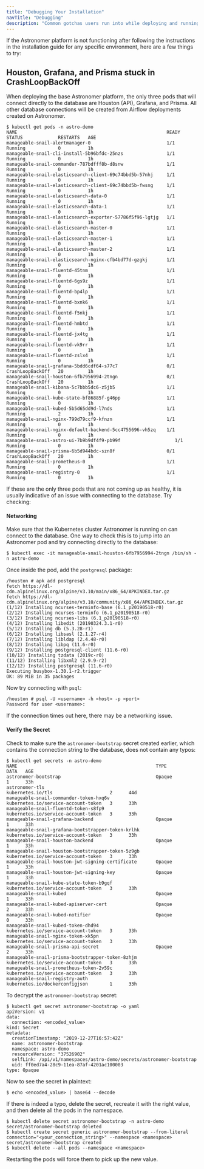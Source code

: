 ```yaml
---
title: "Debugging Your Installation"
navTitle: "Debugging"
description: "Common gotchas users run into while deploying and running Astronomer Enterprise."
---
```



If the Astronomer platform is not functioning after following the instructions in the installation guide for any specific environment, here are a few things to try:

## Houston, Grafana, and Prisma stuck in CrashLoopBackOff

When deploying the base Astronomer platform, the only three pods that will connect directly to the database are Houston (API), Grafana, and Prisma. All other database connections will be created from Airflow deployments created on Astronomer.

```
$ kubectl get pods -n astro-demo
NAME                                                       READY   STATUS             RESTARTS   AGE
manageable-snail-alertmanager-0                            1/1     Running            0          1h
manageable-snail-cli-install-5b96bfdc-25nzs                1/1     Running            0          1h
manageable-snail-commander-787bdfff8b-d8snw                1/1     Running            0          1h
manageable-snail-elasticsearch-client-69c74bbd5b-57nhj     1/1     Running            0          1h
manageable-snail-elasticsearch-client-69c74bbd5b-fwsng     1/1     Running            0          1h
manageable-snail-elasticsearch-data-0                      1/1     Running            0          1h
manageable-snail-elasticsearch-data-1                      1/1     Running            0          1h
manageable-snail-elasticsearch-exporter-57786f5f96-lgtjg   1/1     Running            0          1h
manageable-snail-elasticsearch-master-0                    1/1     Running            0          1h
manageable-snail-elasticsearch-master-1                    1/1     Running            0          1h
manageable-snail-elasticsearch-master-2                    1/1     Running            0          1h
manageable-snail-elasticsearch-nginx-cfb4bd77d-gzgkj       1/1     Running            0          1h
manageable-snail-fluentd-45tnm                             1/1     Running            0          1h
manageable-snail-fluentd-6gs9z                             1/1     Running            0          1h
manageable-snail-fluentd-bp4lp                             1/1     Running            0          1h
manageable-snail-fluentd-bxnk6                             1/1     Running            0          1h
manageable-snail-fluentd-f5nkj                             1/1     Running            0          1h
manageable-snail-fluentd-hmbtd                             1/1     Running            0          1h
manageable-snail-fluentd-jx4tg                             1/1     Running            0          1h
manageable-snail-fluentd-vk9rr                             1/1     Running            0          1h
manageable-snail-fluentd-zslx4                             1/1     Running            0          1h
manageable-snail-grafana-5bdd6cdf64-s77c7                  0/1     CrashLoopBackOff   20         1h
manageable-snail-houston-6fb7956994-2tngn                  0/1     CrashLoopBackOff   20         1h
manageable-snail-kibana-5c7bbb5dc6-z5jb5                   1/1     Running            0          1h
manageable-snail-kube-state-bf86885f-g46pp                 1/1     Running            0          1h
manageable-snail-kubed-5b5d65dd9d-l7nds                    1/1     Running            2          1h
manageable-snail-nginx-799d79ccf9-kfnzn                    1/1     Running            0          1h
manageable-snail-nginx-default-backend-5cc4755696-vh5zq    1/1     Running            0          1h
manageable-snail-astro-ui-7b9b9df4f9-pb99f                    1/1     Running            0          1h
manageable-snail-prisma-6b5d944bdc-szn8f                   0/1     CrashLoopBackOff   20         1h
manageable-snail-prometheus-0                              1/1     Running            0          1h
manageable-snail-registry-0                                1/1     Running            0          1h
```

If these are the only three pods that are not coming up as healthy, it is usually indicative of an issue with connecting to the database. Try checking:

#### Networking
Make sure that the Kubernetes cluster Astronomer is running on can connect to the database. One way to check this is to jump into an Astronomer pod and try connecting directly to the database:

```
$ kubectl exec -it manageable-snail-houston-6fb7956994-2tngn /bin/sh -n astro-demo
```

Once inside the pod, add the `postgresql` package:

```
/houston # apk add postgresql
fetch https://dl-cdn.alpinelinux.org/alpine/v3.10/main/x86_64/APKINDEX.tar.gz
fetch https://dl-cdn.alpinelinux.org/alpine/v3.10/community/x86_64/APKINDEX.tar.gz
(1/12) Installing ncurses-terminfo-base (6.1_p20190518-r0)
(2/12) Installing ncurses-terminfo (6.1_p20190518-r0)
(3/12) Installing ncurses-libs (6.1_p20190518-r0)
(4/12) Installing libedit (20190324.3.1-r0)
(5/12) Installing db (5.3.28-r1)
(6/12) Installing libsasl (2.1.27-r4)
(7/12) Installing libldap (2.4.48-r0)
(8/12) Installing libpq (11.6-r0)
(9/12) Installing postgresql-client (11.6-r0)
(10/12) Installing tzdata (2019c-r0)
(11/12) Installing libxml2 (2.9.9-r2)
(12/12) Installing postgresql (11.6-r0)
Executing busybox-1.30.1-r2.trigger
OK: 89 MiB in 35 packages
```

Now try connecting with `psql`:

```
/houston # psql -U <username> -h <host> -p <port>
Password for user <username>: 

```
If the connection times out here, there may be a networking issue.

#### Verify the Secret
Check to make sure the `astronomer-bootstrap` secret created earlier, which contains the connection string to the database, does not contain any typos:

```
$ kubectl get secrets -n astro-demo
NAME                                                   TYPE                                  DATA   AGE
astronomer-bootstrap                                   Opaque                                1      33h
astronomer-tls                                         kubernetes.io/tls                     2      44d
manageable-snail-commander-token-hxq6v                 kubernetes.io/service-account-token   3      33h
manageable-snail-fluentd-token-s8fp9                   kubernetes.io/service-account-token   3      33h
manageable-snail-grafana-backend                       Opaque                                1      33h
manageable-snail-grafana-bootstrapper-token-krlhk      kubernetes.io/service-account-token   3      33h
manageable-snail-houston-backend                       Opaque                                1      33h
manageable-snail-houston-bootstrapper-token-5z9gb      kubernetes.io/service-account-token   3      33h
manageable-snail-houston-jwt-signing-certificate       Opaque                                1      33h
manageable-snail-houston-jwt-signing-key               Opaque                                1      33h
manageable-snail-kube-state-token-b9gqf                kubernetes.io/service-account-token   3      33h
manageable-snail-kubed                                 Opaque                                1      33h
manageable-snail-kubed-apiserver-cert                  Opaque                                2      33h
manageable-snail-kubed-notifier                        Opaque                                0      33h
manageable-snail-kubed-token-dhd94                     kubernetes.io/service-account-token   3      33h
manageable-snail-nginx-token-xk5pn                     kubernetes.io/service-account-token   3      33h
manageable-snail-prisma-api-secret                     Opaque                                2      33h
manageable-snail-prisma-bootstrapper-token-8zhjm       kubernetes.io/service-account-token   3      33h
manageable-snail-prometheus-token-2v59c                kubernetes.io/service-account-token   3      33h
manageable-snail-registry-auth                         kubernetes.io/dockerconfigjson        1      33h
```

To decrypt the `astronomer-bootstrap` secret:

```
$ kubectl get secret astronomer-bootstrap -o yaml
apiVersion: v1
data:
  connection: <encoded_value>
kind: Secret
metadata:
  creationTimestamp: "2019-12-27T16:57:42Z"
  name: astronomer-bootstrap
  namespace: astro-demo
  resourceVersion: "37526902"
  selfLink: /api/v1/namespaces/astro-demo/secrets/astronomer-bootstrap
  uid: ff0ed7a4-28c9-11ea-87af-4201ac100003
type: Opaque
```

Now to see the secret in plaintext:
```
$ echo <encoded_value> | base64 --decode
```

If there is indeed a typo, delete the secret, recreate it with the right value, and then delete all the pods in the namespace.

```
$ kubectl delete secret astronomer-bootstrap -n astro-demo
secret/astronomer-bootstrap deleted
$ kubectl create secret generic astronomer-bootstrap --from-literal connection="<your_connection_string>" --namespace <namespace>
secret/astronomer-bootstrap created
$ kubectl delete --all pods --namespace <namespace>
```

Restarting the pods will force them to pick up the new value.